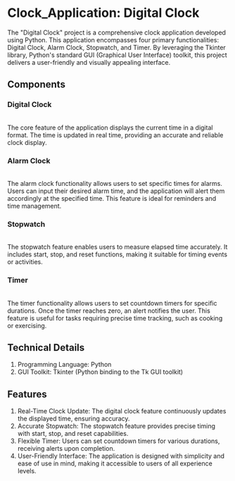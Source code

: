 <h1> Clock_Application: Digital Clock </h1>

The "Digital Clock" project is a comprehensive clock application developed using Python. This application encompasses four primary functionalities: Digital Clock, Alarm Clock, Stopwatch, and Timer. By leveraging the Tkinter library, Python's standard GUI (Graphical User Interface) toolkit, this project delivers a user-friendly and visually appealing interface.

<h2> Components </h2>

<h3> Digital Clock </h3> <br>
The core feature of the application displays the current time in a digital format. The time is updated in real time, providing an accurate and reliable clock display.

<h3> Alarm Clock </h3> <br>
The alarm clock functionality allows users to set specific times for alarms. Users can input their desired alarm time, and the application will alert them accordingly at the specified time. This feature is ideal for reminders and time management.

<h3> Stopwatch </h3> <br>
The stopwatch feature enables users to measure elapsed time accurately. It includes start, stop, and reset functions, making it suitable for timing events or activities.

<h3> Timer </h3> <br>
The timer functionality allows users to set countdown timers for specific durations. Once the timer reaches zero, an alert notifies the user. This feature is useful for tasks requiring precise time tracking, such as cooking or exercising.

<h2> Technical Details </h2>

1. Programming Language: Python <br>
2. GUI Toolkit: Tkinter (Python binding to the Tk GUI toolkit)

<h2> Features </h2>

1. Real-Time Clock Update: The digital clock feature continuously updates the displayed time, ensuring accuracy. <br>
2. Accurate Stopwatch: The stopwatch feature provides precise timing with start, stop, and reset capabilities. <br>
3. Flexible Timer: Users can set countdown timers for various durations, receiving alerts upon completion. <br>
4. User-Friendly Interface: The application is designed with simplicity and ease of use in mind, making it accessible to users of all experience levels.
